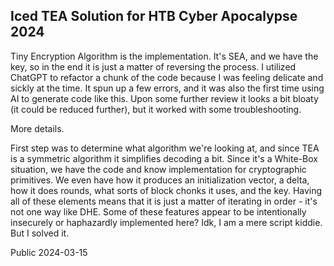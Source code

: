 ## Iced TEA Solution for HTB Cyber Apocalypse 2024

Tiny Encryption Algorithm is the implementation. It's SEA, and we have the key, so in the end it is just a matter of reversing the process. I utilized ChatGPT to refactor a chunk of the code because I was feeling delicate and sickly at the time. It spun up a few errors, and it was also the first time using AI to generate code like this. Upon some further review it looks a bit bloaty (it could be reduced further), but it worked with some troubleshooting.

More details.

First step was to determine what algorithm we're looking at, and since TEA is a symmetric algorithm it simplifies decoding a bit. Since it's a White-Box situation, we have the code and know implementation for cryptographic primitives. We even have how it produces an initialization vector, a delta, how it does rounds, what sorts of block chonks it uses, and the key. Having all of these elements means that it is just a matter of iterating in order - it's not one way like DHE. Some of these features appear to be intentionally insecurely or haphazardly implemented here? Idk, I am a mere script kiddie. But I solved it.

Public 2024-03-15
